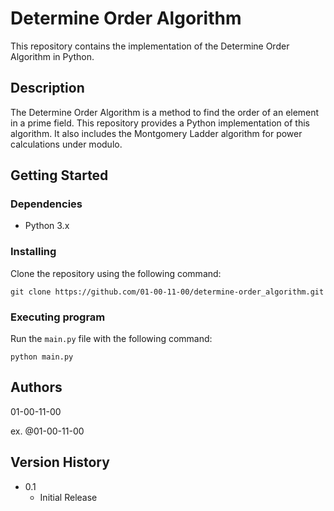 # Determine Order Algorithm
This repository contains the implementation of the Determine Order Algorithm in Python.

## Description
The Determine Order Algorithm is a method to find the order of an element in a prime field. This repository provides a Python implementation of this algorithm. It also includes the Montgomery Ladder algorithm for power calculations under modulo.

## Getting Started
### Dependencies
- Python 3.x

### Installing
Clone the repository using the following command:

```
git clone https://github.com/01-00-11-00/determine-order_algorithm.git
```

### Executing program
Run the `main.py` file with the following command:

```
python main.py
```

## Authors
01-00-11-00

ex. @01-00-11-00

## Version History
- 0.1
  - Initial Release
